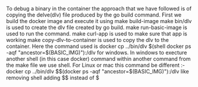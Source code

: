 To debug a binary in the container the approach that we have followed is of copying the delve(dlv) file produced by the go build command.
First we build the docker image and execute it using make build-image
make bin/dlv is used to create the dlv file created by go build.
make run-basic-image is used to run the command.
make curl-app is used to make sure that app is working
make copy-dlv-to-container is used to copy the dlv to the container. 
    Here the command used is  docker cp ../bin/dlv $(shell docker ps -aqf "ancestor=$(BASIC_IMG)"):/dlv for windows.
    In windows to execture another shell (in this case docker) command within another command from the make file we use shell.
    For Linux or mac this command be different :- docker cp ../bin/dlv $$(docker ps -aqf "ancestor=$(BASIC_IMG)"):/dlv like removing shell adding $$ instead of $

